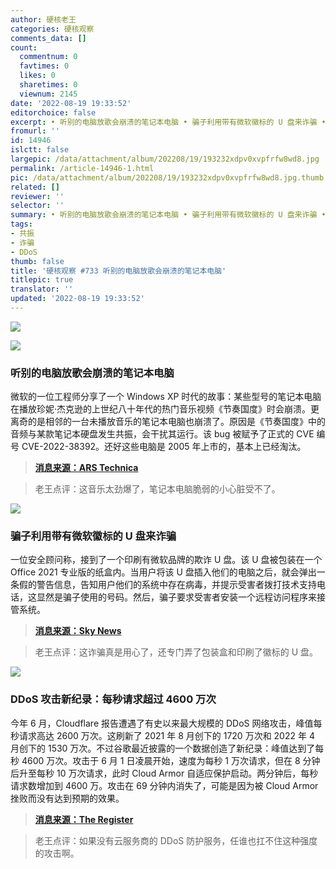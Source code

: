 ```yaml
---
author: 硬核老王
categories: 硬核观察
comments_data: []
count:
  commentnum: 0
  favtimes: 0
  likes: 0
  sharetimes: 0
  viewnum: 2145
date: '2022-08-19 19:33:52'
editorchoice: false
excerpt: • 听别的电脑放歌会崩溃的笔记本电脑 • 骗子利用带有微软徽标的 U 盘来诈骗 • DDoS 攻击新纪录：每秒请求超过 4600 万次
fromurl: ''
id: 14946
islctt: false
largepic: /data/attachment/album/202208/19/193232xdpv0xvpfrfw8wd8.jpg
permalink: /article-14946-1.html
pic: /data/attachment/album/202208/19/193232xdpv0xvpfrfw8wd8.jpg.thumb.jpg
related: []
reviewer: ''
selector: ''
summary: • 听别的电脑放歌会崩溃的笔记本电脑 • 骗子利用带有微软徽标的 U 盘来诈骗 • DDoS 攻击新纪录：每秒请求超过 4600 万次
tags:
- 共振
- 诈骗
- DDoS
thumb: false
title: '硬核观察 #733 听别的电脑放歌会崩溃的笔记本电脑'
titlepic: true
translator: ''
updated: '2022-08-19 19:33:52'
---
```


![](/data/attachment/album/202208/19/193232xdpv0xvpfrfw8wd8.jpg)


![](/data/attachment/album/202208/19/193243tr3dum13rde3mxug.jpg)


### 听别的电脑放歌会崩溃的笔记本电脑


微软的一位工程师分享了一个 Windows XP 时代的故事：某些型号的笔记本电脑在播放珍妮·杰克逊的上世纪八十年代的热门音乐视频《节奏国度》时会崩溃。更离奇的是相邻的一台未播放音乐的笔记本电脑也崩溃了。原因是《节奏国度》中的音频与某款笔记本硬盘发生共振，会干扰其运行。该 bug 被赋予了正式的 CVE 编号 CVE-2022-38392。还好这些电脑是 2005 年上市的，基本上已经淘汰。



> 
> **[消息来源：ARS Technica](https://arstechnica.com/gadgets/2022/08/janet-jacksons-rhythm-nation-is-officially-a-security-threat-for-some-old-laptops/)**
> 
> 
> 



> 
> 老王点评：这音乐太劲爆了，笔记本电脑脆弱的小心脏受不了。
> 
> 
> 


![](/data/attachment/album/202208/19/193306odp163v3gnk0p1ao.png)


### 骗子利用带有微软徽标的 U 盘来诈骗


一位安全顾问称，接到了一个印刷有微软品牌的欺诈 U 盘。该 U 盘被包装在一个 Office 2021 专业版的纸盒内。当用户将该 U 盘插入他们的电脑之后，就会弹出一条假的警告信息，告知用户他们的系统中存在病毒，并提示受害者拨打技术支持电话，这显然是骗子使用的号码。然后，骗子要求受害者安装一个远程访问程序来接管系统。



> 
> **[消息来源：Sky News](https://news.sky.com/story/criminals-posting-counterfeit-microsoft-products-to-get-access-to-victims-computers-12675123)**
> 
> 
> 



> 
> 老王点评：这诈骗真是用心了，还专门弄了包装盒和印刷了徽标的 U 盘。
> 
> 
> 


![](/data/attachment/album/202208/19/193323i6omddgfg6gc3uwa.jpg)


### DDoS 攻击新纪录：每秒请求超过 4600 万次


今年 6 月，Cloudflare 报告遭遇了有史以来最大规模的 DDoS 网络攻击，峰值每秒请求高达 2600 万次。这刷新了 2021 年 8 月创下的 1720 万次和 2022 年 4 月创下的 1530 万次。不过谷歌最近披露的一个数据创造了新纪录：峰值达到了每秒 4600 万次。攻击于 6 月 1 日凌晨开始，速度为每秒 1 万次请求，但在 8 分钟后升至每秒 10 万次请求，此时 Cloud Armor 自适应保护启动。两分钟后，每秒请求数增加到 4600 万。攻击在 69 分钟内消失了，可能是因为被 Cloud Armor 挫败而没有达到预期的效果。



> 
> **[消息来源：The Register](https://www.theregister.com/2022/08/18/google_record_ddos/)**
> 
> 
> 



> 
> 老王点评：如果没有云服务商的 DDoS 防护服务，任谁也扛不住这种强度的攻击啊。
> 
> 
>